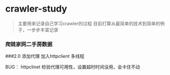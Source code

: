 # crawler-study
> 主要用来记录自己学习crawler的过程
> 目前打算从最简单的技术到简单的例子，一步步丰富记录

### 爬链家网二手房数据


###2.0
   添加代理
   加入httpclient
   多线程

   BUG：
      httpclinet 检验代理可用性，设置超时时间没用，会卡住不动
    
